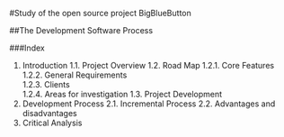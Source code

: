 #Study of the open source project BigBlueButton

##The Development Software Process

###Index
1. Introduction
    1.1. Project Overview
    1.2. Road Map
        1.2.1. Core Features  
        1.2.2. General Requirements  
        1.2.3. Clients  
        1.2.4. Areas for investigation
    1.3. Project Development
2. Development Process
    2.1. Incremental Process
    2.2. Advantages and disadvantages
3. Critical Analysis

